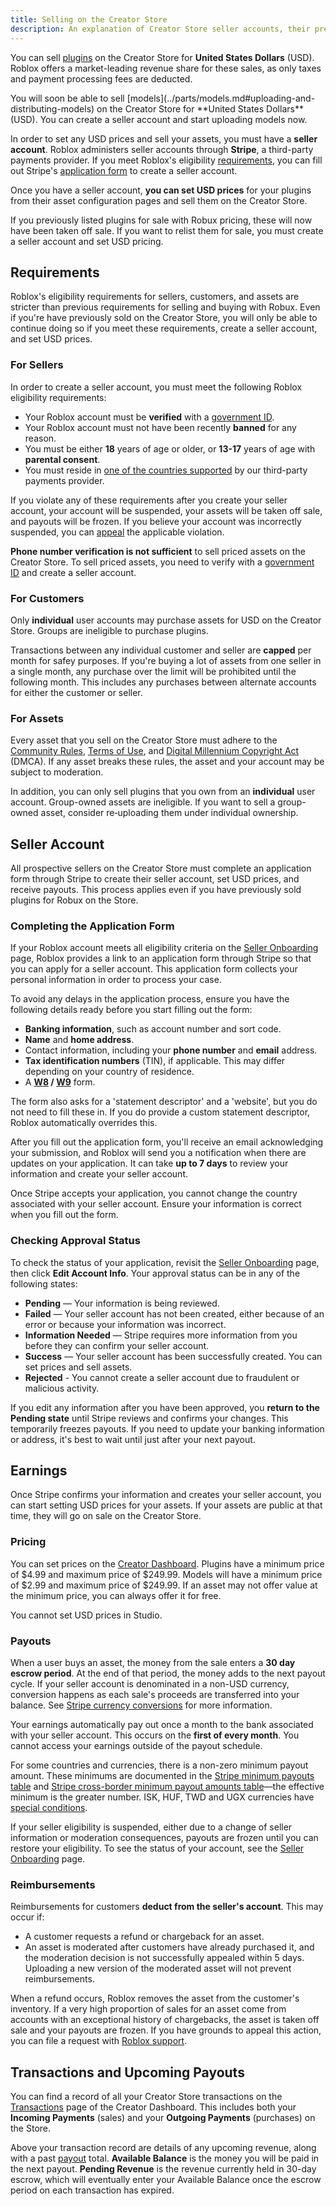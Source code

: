 ```yaml
---
title: Selling on the Creator Store
description: An explanation of Creator Store seller accounts, their prerequisites, and how to create one.
---
```


You can sell [plugins](../studio/plugins.md) on the Creator Store for **United States Dollars** (USD). Roblox offers a market-leading revenue share for these sales, as only taxes and payment processing fees are deducted.

<Alert severity="info">
You will soon be able to sell [models](../parts/models.md#uploading-and-distributing-models) on the Creator Store for **United States Dollars** (USD). You can create a seller account and start uploading models now.
</Alert>

In order to set any USD prices and sell your assets, you must have a **seller account**. Roblox administers seller accounts through **Stripe**, a third-party payments provider. If you meet Roblox's eligibility [requirements](#for-sellers), you can fill out Stripe's [application form](#completing-the-application-form) to create a seller account.

Once you have a seller account, **you can set USD prices** for your plugins from their asset configuration pages and sell them on the Creator Store.

<Alert severity="warning">

If you previously listed plugins for sale with Robux pricing, these will now have been taken off sale. If you want to relist them for sale, you must create a seller account and set USD pricing.

</Alert>

## Requirements

Roblox's eligibility requirements for sellers, customers, and assets are stricter than previous requirements for selling and buying with Robux. Even if you're have previously sold on the Creator Store, you will only be able to continue doing so if you meet these requirements, create a seller account, and set USD prices.

### For Sellers

In order to create a seller account, you must meet the following Roblox eligibility requirements:

- Your Roblox account must be **verified** with a [government ID](account-verification.md#verifying-through-government-id).
- Your Roblox account must not have been recently **banned** for any reason.
- You must be either **18** years of age or older, or **13-17** years of age with **parental consent**.
- You must reside in [one of the countries supported](https://stripe.com/docs/connect/cross-border-payouts) by our third-party payments provider.

If you violate any of these requirements after you create your seller account, your account will be suspended, your assets will be taken off sale, and payouts will be frozen. If you believe your account was incorrectly suspended, you can [appeal](https://www.roblox.com/report-appeals#/) the applicable violation.

<Alert severity="warning">

**Phone number verification is not sufficient** to sell priced assets on the Creator Store. To sell priced assets, you need to verify with a [government ID](account-verification.md#verifying-through-government-id) and create a seller account.

</Alert>

### For Customers

Only **individual** user accounts may purchase assets for USD on the Creator Store. Groups are ineligible to purchase plugins.

Transactions between any individual customer and seller are **capped** per month for safey purposes. If you're buying a lot of assets from one seller in a single month, any purchase over the limit will be prohibited until the following month. This includes any purchases between alternate accounts for either the customer or seller.

### For Assets

Every asset that you sell on the Creator Store must adhere to the [Community Rules](https://en.help.roblox.com/hc/articles/203313410), [Terms of Use](https://en.help.roblox.com/hc/articles/115004647846), and [Digital Millennium Copyright Act](./publishing/dmca-guidelines.md) (DMCA). If any asset breaks these rules, the asset and your account may be subject to moderation.

In addition, you can only sell plugins that you own from an **individual** user account. Group-owned assets are ineligible. If you want to sell a group-owned asset, consider re‑uploading them under individual ownership.

## Seller Account

All prospective sellers on the Creator Store must complete an application form through Stripe to create their seller account, set USD prices, and receive payouts. This process applies even if you have previously sold plugins for Robux on the Store.

### Completing the Application Form

If your Roblox account meets all eligibility criteria on the [Seller Onboarding](https://create.roblox.com/settings/eligibility/priced-assets) page, Roblox provides a link to an application form through Stripe so that you can apply for a seller account. This application form collects your personal information in order to process your case.

To avoid any delays in the application process, ensure you have the following details ready before you start filling out the form:

- **Banking information**, such as account number and sort code.
- **Name** and **home address**.
- Contact information, including your **phone number** and **email** address.
- **Tax identification numbers** (TIN), if applicable. This may differ depending on your country of residence.
- A **[W8](https://support.stripe.com/express/questions/what-is-a-w-8-form) / [W9](https://support.stripe.com/express/questions/what-is-a-w-9-form)** form.

The form also asks for a 'statement descriptor' and a 'website', but you do not need to fill these in. If you do provide a custom statement descriptor, Roblox automatically overrides this.

After you fill out the application form, you'll receive an email acknowledging your submission, and Roblox will send you a notification when there are updates on your application. It can take **up to 7 days** to review your information and create your seller account.

<Alert severity="warning">

Once Stripe accepts your application, you cannot change the country associated with your seller account. Ensure your information is correct when you fill out the form.

</Alert>

### Checking Approval Status

To check the status of your application, revisit the [Seller Onboarding](https://create.roblox.com/settings/eligibility/priced-assets) page, then click **Edit Account Info**. Your approval status can be in any of the following states:

- **Pending** — Your information is being reviewed.
- **Failed** — Your seller account has not been created, either because of an error or because your information was incorrect.
- **Information Needed** — Stripe requires more information from you before they can confirm your seller account.
- **Success** — Your seller account has been successfully created. You can set prices and sell assets.
- **Rejected** - You cannot create a seller account due to fraudulent or malicious activity.

<Alert severity="warning">

If you edit any information after you have been approved, you **return to the Pending state** until Stripe reviews and confirms your changes. This temporarily freezes payouts. If you need to update your banking information or address, it's best to wait until just after your next payout.

</Alert>

## Earnings

Once Stripe confirms your information and creates your seller account, you can start setting USD prices for your assets. If your assets are public at that time, they will go on sale on the Creator Store.

### Pricing

You can set prices on the [Creator Dashboard](https://create.roblox.com/dashboard/creations?activeTab=Plugin). Plugins have a minimum price of $4.99 and maximum price of $249.99. Models will have a minimum price of $2.99 and maximum price of $249.99. If an asset may not offer value at the minimum price, you can always offer it for free.

You cannot set USD prices in Studio.

### Payouts

When a user buys an asset, the money from the sale enters a **30 day escrow period**. At the end of that period, the money adds to the next payout cycle. If your seller account is denominated in a non-USD currency, conversion happens as each sale's proceeds are transferred into your balance. See [Stripe currency conversions](https://docs.stripe.com/currencies/conversions) for more information.

Your earnings automatically pay out once a month to the bank associated with your seller account. This occurs on the **first of every month**. You cannot access your earnings outside of the payout schedule.

For some countries and currencies, there is a non-zero minimum payout amount. These minimums are documented in the [Stripe minimum payouts table](https://docs.stripe.com/payouts#minimum-payout-amounts-table) and [Stripe cross-border minimum payout amounts table](https://docs.stripe.com/payouts#cbp-minimum-payout-amounts)—the effective minimum is the greater number. ISK, HUF, TWD and UGX currencies have [special conditions](https://docs.stripe.com/currencies#special-cases).

<Alert severity="warning">

If your seller eligibility is suspended, either due to a change of seller information or moderation consequences, payouts are frozen until you can restore your eligibility. To see the status of your account, see the [Seller Onboarding](https://create.roblox.com/settings/eligibility/priced-assets) page.

</Alert>

### Reimbursements

Reimbursements for customers **deduct from the seller's account**. This may occur if:

- A customer requests a refund or chargeback for an asset.
- An asset is moderated after customers have already purchased it, and the moderation decision is not successfully appealed within 5 days. Uploading a new version of the moderated asset will not prevent reimbursements.

When a refund occurs, Roblox removes the asset from the customer's inventory. If a very high proportion of sales for an asset come from accounts with an exceptional history of chargebacks, the asset is taken off sale and your payouts are frozen. If you have grounds to appeal this action, you can file a request with [Roblox support](https://en.help.roblox.com/hc/en-us/articles/360000245263-Appeal-Your-Content-or-Account-Moderation).

## Transactions and Upcoming Payouts

You can find a record of all your Creator Store transactions on the [Transactions](https://create.roblox.com/dashboard/transactions) page of the Creator Dashboard. This includes both your **Incoming Payments** (sales) and your **Outgoing Payments** (purchases) on the Store.

Above your transaction record are details of any upcoming revenue, along with a past [payout](#payouts) total. **Available Balance** is the money you will be paid in the next payout. **Pending Revenue** is the revenue currently held in 30-day escrow, which will eventually enter your Available Balance once the escrow period on each transaction has expired.
